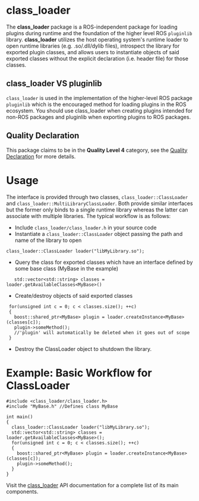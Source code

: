 # class_loader

The **class_loader** package is a ROS-independent package for loading plugins during runtime and the foundation of the higher level ROS `pluginlib` library. **class_loader** utilizes the host operating system's runtime loader to open runtime libraries (e.g. .so/.dll/dylib files), introspect the library for exported plugin classes, and allows users to instantiate objects of said exported classes without the explicit declaration (i.e. header file) for those classes.

## class_loader VS pluginlib
`class_loader` is used in the implementation of the higher-level ROS package `pluginlib` which is the encouraged method for loading plugins in the ROS ecosystem. You should use class_loader when creating plugins intended for non-ROS packages and pluginlib when exporting plugins to ROS packages.

## Quality Declaration

This package claims to be in the **Quality Level 4** category, see the [Quality Declaration](./QUALITY_DECLARATION.md) for more details.

# Usage

The interface is provided through two classes, `class_loader::ClassLoader` and `class_loader::MultiLibraryClassLoader`. Both provide similar interfaces but the former only binds to a single runtime library whereas the latter can associate with multiple libraries. The typical workflow is as follows:

 - Include `class_loader/class_loader.h` in your source code
 - Instantiate a `class_loader::ClassLoader` object passing the path and name of the library to open
```
class_loader::ClassLoader loader("libMyLibrary.so");
```
 - Query the class for exported classes which have an interface defined by some base class (MyBase in the example)
```
   std::vector<std::string> classes = loader.getAvailableClasses<MyBase>()
```
 - Create/destroy objects of said exported classes
```
 for(unsigned int c = 0; c < classes.size(); ++c)
 {
   boost::shared_ptr<MyBase> plugin = loader.createInstance<MyBase>(classes[c]);
   plugin->someMethod();
   //'plugin' will automatically be deleted when it goes out of scope
 }
```
 - Destroy the ClassLoader object to shutdown the library.

# Example: Basic Workflow for ClassLoader
```
#include <class_loader/class_loader.h>
#include "MyBase.h" //Defines class MyBase

int main()
{
  class_loader::ClassLoader loader("libMyLibrary.so");
  std::vector<std::string> classes = loader.getAvailableClasses<MyBase>();
  for(unsigned int c = 0; c < classes.size(); ++c)
  {
    boost::shared_ptr<MyBase> plugin = loader.createInstance<MyBase>(classes[c]);
    plugin->someMethod();
  }
}
```

Visit the [class_loader](https://wiki.ros.org/class_loader) API documentation for a complete list of its main components.
